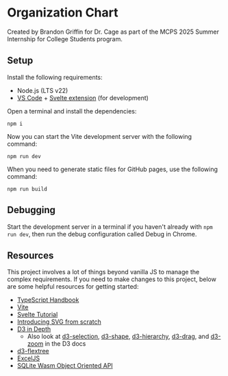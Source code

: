 # Organization Chart

Created by Brandon Griffin for Dr. Cage as part of the MCPS 2025 Summer Internship for College Students program.

## Setup 

Install the following requirements:
- Node.js (LTS v22)
- [VS Code](https://code.visualstudio.com/) + [Svelte extension](https://marketplace.visualstudio.com/items?itemName=svelte.svelte-vscode) (for development)

Open a terminal and install the dependencies:
```
npm i
```

Now you can start the Vite development server with the following command:
```
npm run dev
```

When you need to generate static files for GitHub pages, use the following command:
```
npm run build
```

## Debugging

Start the development server in a terminal if you haven't already with `npm run dev`, then run the debug configuration called Debug in Chrome.

## Resources

This project involves a lot of things beyond vanilla JS to manage the complex requirements. If you need to make changes to this project, below are some helpful resources for getting started:

- [TypeScript Handbook](https://www.typescriptlang.org/docs/handbook/typescript-in-5-minutes.html)
- [Vite](https://vite.dev/guide/features.html)
- [Svelte Tutorial](https://svelte.dev/tutorial/)
- [Introducing SVG from scratch](https://developer.mozilla.org/en-US/docs/Web/SVG/Tutorials/SVG_from_scratch)
- [D3 in Depth](https://www.d3indepth.com/)
    - Also look at [d3-selection](https://d3js.org/d3-selection), [d3-shape](https://d3js.org/d3-shape), [d3-hierarchy](https://d3js.org/d3-hierarchy), [d3-drag](https://d3js.org/d3-drag), and [d3-zoom](https://d3js.org/d3-zoom) in the D3 docs
- [d3-flextree](https://github.com/klortho/d3-flextree?tab=readme-ov-file#overview)
- [ExcelJS](https://www.npmjs.com/package/exceljs/v/0.2.19#contents)
- [SQLite Wasm Object Oriented API](https://sqlite.org/wasm/doc/trunk/api-oo1.md)